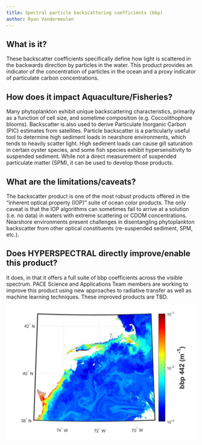 ```yaml
---
title: Spectral particle backscattering coefficients (bbp)
author: Ryan Vandermeulen
---
```


## What is it?

These backscatter coefficients specifically define how light is scattered in the backwards direction
by particles in the water. This product provides an indicator of the concentration of particles in
the ocean and a proxy indicator of particulate carbon concentrations.

## How does it impact Aquaculture/Fisheries?

Many phytoplankton exhibit unique backscattering characteristics, primarily as a function of cell
size, and sometime composition (e.g. Coccolithophore blooms). Backscatter is also used to derive
Particulate Inorganic Carbon (PIC) estimates from satellites. Particle backscatter is a particularly
useful tool to determine high sediment loads in nearshore environments, which tends to heavily
scatter light. High sediment loads can cause gill saturation in certain oyster species, and some fish
species exhibit hypersensitivity to suspended sediment. While not a direct measurement of
suspended particulate matter (SPM), it can be used to develop those products.

## What are the limitations/caveats?

The backscatter product is one of the most robust products offered in the “inherent optical
property (IOP)” suite of ocean color products. The only caveat is that the IOP algorithms can
sometimes fail to arrive at a solution (i.e. no data) in waters with extreme scattering or CDOM
concentrations. Nearshore environments present challenges in disentangling phytoplankton
backscatter from other optical constituents (re-suspended sediment, SPM, etc.).

## Does HYPERSPECTRAL directly improve/enable this product?

It does, in that it offers a full suite of bbp coefficients across the visible spectrum. PACE Science
and Applications Team members are working to improve this product using new approaches to
radiative transfer as well as machine learning techniques. These improved products are TBD.

![](images/bbp442.png)